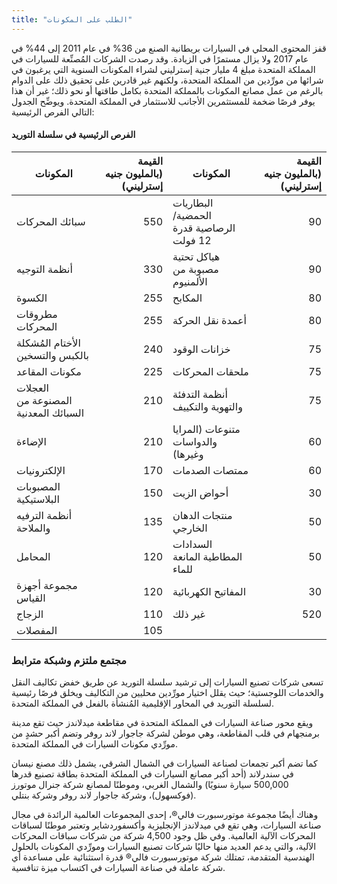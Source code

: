 ```yaml
---
title: "الطلب على المكونات"
---
```

قفز المحتوى المحلي في السيارات بريطانية الصنع من 36% في عام 2011 إلى 44% في عام 2017 ولا يزال مستمرًا في الزيادة. وقد رصدت الشركات المُصنِّعة للسيارات في المملكة المتحدة مبلغ 4 مليار جنية إسترليني لشراء المكونات السنوية التي يرغبون في شرائها من مورِّدين من المملكة المتحدة، ولكنهم غير قادرين على تحقيق ذلك على الدوام بالرغم من عمل مصانع المكونات بالمملكة المتحدة بكامل طاقتها أو نحو ذلك؛ غير أن هذا يوفر فرصًا ضخمة للمستثمرين الأجانب للاستثمار في المملكة المتحدة. ويوضِّح الجدول التالي الفرص الرئيسية:

#### الفرص الرئيسية في سلسلة التوريد

| المكونات | القيمة (بالمليون جنيه إسترليني) | المكونات | القيمة (بالمليون جنيه إسترليني) |
|---|---:|---|---:|
| سبائك المحركات | 550 | البطاريات الحمضية/الرصاصية قدرة 12 فولت | 90 |
| أنظمة التوجيه | 330 | هياكل تحتية مصبوبة من الألمنيوم | 90 |
| الكسوة | 255 | المكابح | 80 |
| مطروقات المحركات | 255 | أعمدة نقل الحركة | 80 |
| الأختام المُشكلة بالكبس والتسخين | 240 | خزانات الوقود | 75 |
| مكونات المقاعد | 225 | ملحقات المحركات | 75  |
| العجلات المصنوعة من السبائك المعدنية | 210 | أنظمة التدفئة والتهوية والتكييف | 75 |
| الإضاءة | 210 | متنوعات (المرايا والدواسات وغيرها) | 60 |
| الإلكترونيات | 170 | ممتصات الصدمات | 60 |
| المصبوبات البلاستيكية | 150 | أحواض الزيت | 30 |
| أنظمة الترفيه والملاحة | 135 | منتجات الدهان الخارجي | 50 |
| المحامل | 120 | السدادات المطاطية المانعة للماء | 50 |
| مجموعة أجهزة القياس | 120 | المفاتيح الكهربائية | 30 |
| الزجاج | 110 | غير ذلك | 520 |
| المفصلات | 105 |

### مجتمع ملتزم وشبكة مترابط

تسعى شركات تصنيع السيارات إلى ترشيد سلسلة التوريد عن طريق خفض تكاليف النقل والخدمات اللوجستية؛ حيث يقلل اختيار مورِّدين محليين من التكاليف ويخلق فرصًا رئيسية لسلسلة التوريد في المحاور الإقليمية المُنشأة بالفعل في المملكة المتحدة.

ويقع محور صناعة السيارات في المملكة المتحدة في مقاطعة ميدلاندز حيث تقع مدينة برمنجهام في قلب المقاطعة، وهي موطن لشركة جاجوار لاند روفر وتضم أكبر حشدٍ من مورِّدي مكونات السيارات في المملكة المتحدة.

كما تضم أكبر تجمعات لصناعة السيارات في الشمال الشرقي، يشمل ذلك مصنع نيسان في سندرلاند (أحد أكبر مصانع السيارات في المملكة المتحدة بطاقة تصنيع قدرها 500,000 سيارة سنويًا) والشمال الغربي، وموطنًا لمصانع شركة جنرال موتورز (فوكسهول)، وشركة جاجوار لاند روفر وشركة بنتلي.

وهناك أيضًا مجموعة موتورسبورت فالي®، إحدى المجموعات العالمية الرائدة في مجال صناعة السيارات، وهي تقع في ميدلاندز الإنجليزية وأكسفوردشاير وتعتبر موطنًا لسباقات المحركات الآلية العالمية. وفي ظل وجود 4,500 شركة من شركات سباقات المحركات الآلية، والتي يدعم العديد منها حاليًا شركات تصنيع السيارات ومورِّدي المكونات بالحلول الهندسية المتقدمة، تمتلك شركة موتورسبورت فالي® قدرة استثنائية على مساعدة أي شركة عاملة في صناعة السيارات في اكتساب ميزة تنافسية.
